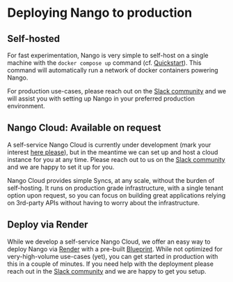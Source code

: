 
# Deploying Nango to production

## Self-hosted
For fast experimentation, Nango is very simple to self-host on a single machine with the `docker compose up` command (cf. [Quickstart](quickstart.md)). This command will automatically run a network of docker containers powering Nango.

For production use-cases, please reach out on the [Slack community](https://nango.dev/slack) and we will assist you with setting up Nango in your preferred production environment.

## Nango Cloud: Available on request
A self-service Nango Cloud is currently under development (mark your interest [here please](https://github.com/NangoHQ/nango/issues/4)), but in the meantime we can set up and host a cloud instance for you at any time. Please reach out to us on the [Slack community](https://nango.dev/slack) and we are happy to set it up for you.  

Nango Cloud provides simple Syncs, at any scale, without the burden of self-hosting. It runs on production grade infrastructure, with a single tenant option upon request, so you can focus on building great applications relying on 3rd-party APIs without having to worry about the infrastructure.

## Deploy via Render
While we develop a self-service Nango Cloud, we offer an easy way to deploy Nango via [Render](https://render.com) with a pre-built [Blueprint](https://render.com/docs/infrastructure-as-code). While not optimized for very-high-volume use-cases (yet), you can get started in production with this in a couple of minutes. If you need help with the deployment please reach out in the [Slack community](https://nango.dev/slack) and we are happy to get you setup.